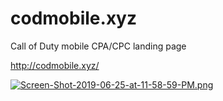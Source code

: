 # codmobile.xyz
Call of Duty mobile CPA/CPC landing page

http://codmobile.xyz/

[![Screen-Shot-2019-06-25-at-11-58-59-PM.png](https://i.postimg.cc/SsK7pTHc/Screen-Shot-2019-06-25-at-11-58-59-PM.png)](https://postimg.cc/B8d1TgSv)


